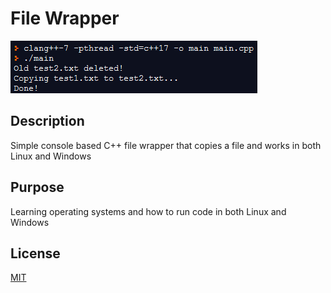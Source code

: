 # File Wrapper

![screenshot](https://raw.githubusercontent.com/StanTsky/FileWrapper/master/ExampleRun.PNG)

## Description
Simple console based C++ file wrapper that copies a file and works in both Linux and Windows

## Purpose
Learning operating systems and how to run code in both Linux and Windows

## License
[MIT](https://choosealicense.com/licenses/mit/)
